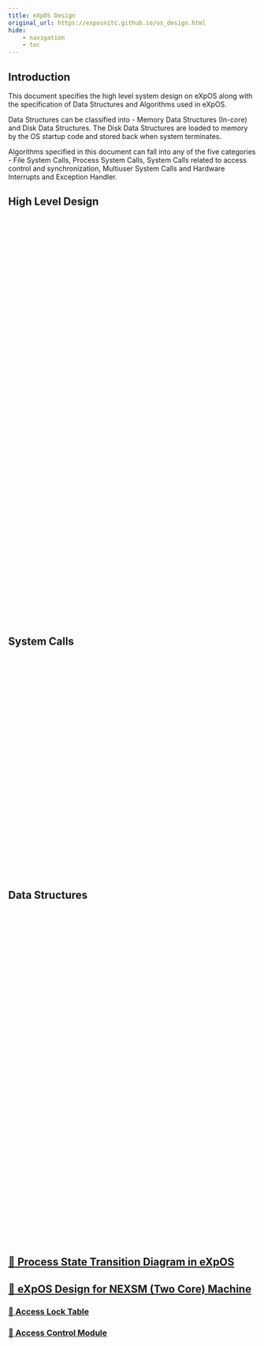 ```yaml
---
title: eXpOS Design
original_url: https://exposnitc.github.io/os_design.html
hide: 
    - navigation
    - toc
---
```


## Introduction
This document specifies the high level system design on eXpOS along with the specification of Data Structures and Algorithms used in eXpOS.

Data Structures can be classified into - Memory Data Structures (In-core) and Disk Data Structures. The Disk Data Structures are loaded to memory by the OS startup code and stored back when system terminates.

Algorithms specified in this document can fall into any of the five categories - File System Calls, Process System Calls, System Calls related to access control and synchronization, Multiuser System Calls and Hardware Interrupts and Exception Handler.

## High Level Design

<div style="background: url(http://exposnitc.github.io/img/os-design/os_design_detailed.png); height: 819px; width: 1206px" ;="">
<a target="_blank" href="../os-design/misc/#swapper" style="position: absolute; height: 62px; width: 120px; margin-top: 10px; margin-left: 260px"></a>
<a target="_blank" href="../os-spec/shell-spec/" style="position: absolute; height: 62px; width: 100px; margin-top: 10px; margin-left: 410px"></a>
<a target="_blank" href="../os-spec/shell-spec/" style="position: absolute; height: 62px; width: 100px; margin-top: 10px; margin-left: 540px"></a>
<a target="_blank" href="../os-design/misc/#idle" style="position: absolute; height: 62px; width: 120px; margin-top: 90px; margin-left: 20px"></a>
<a target="_blank" href="../os-design/misc/#login" style="position: absolute; height: 62px; width: 200px; margin-top: 90px; margin-left: 180px"></a>
<a target="_blank" href="../os-design/misc/#shell" style="position: absolute; height: 62px; width: 220px; margin-top: 90px; margin-left: 420px"></a>
<a target="_blank" href="../os-design/exe-handler/" style="position: absolute; height: 60px; width: 80px; margin-top: 230px; margin-left: 750px"></a>
<a target="_blank" href="../os-design/timer/" style="position: absolute; height: 60px; width: 80px; margin-top: 230px; margin-left: 830px"></a>
<a target="_blank" href="../os-design/disk-interrupt/" style="position: absolute; height: 60px; width: 80px; margin-top: 230px; margin-left: 910px"></a>
<a target="_blank" href="../os-design/term-handler/" style="position: absolute; height: 60px; width: 80px; margin-top: 230px; margin-left: 990px"></a>
<a target="_blank" href="../modules/module-03/" style="position: absolute; height: 60px; width: 200px; margin-top: 378px; margin-left: 140px"></a>
<a target="_blank" href="../modules/module-01/" style="position: absolute; height: 60px; width: 200px; margin-top: 378px; margin-left: 380px"></a>
<a target="_blank" href="../modules/module-02/" style="position: absolute; height: 60px; width: 200px; margin-top: 378px; margin-left: 620px"></a>
<a target="_blank" href="../modules/module-06/" style="position: absolute; height: 60px; width: 200px; margin-top: 378px; margin-left: 860px"></a>
<a target="_blank" href="../modules/module-04/" style="position: absolute; height: 60px; width: 440px; margin-top: 470px; margin-left: 140px"></a>
<a target="_blank" href="../modules/module-05/" style="position: absolute; height: 60px; width: 440px; margin-top: 470px; margin-left: 620px"></a>
<a target="_blank" href="../modules/module-00/" style="position: absolute; height: 68px; width: 760px; margin-top: 580px; margin-left: 100px"></a>
<a target="_blank" href="../modules/module-00/" style="position: absolute; height: 260px; width: 60px; margin-top: 380px; margin-left: 40px"></a>
<a target="_blank" href="../modules/module-07/" style="position: absolute; height: 68px; width: 170px; margin-top: 580px; margin-left: 890px"></a>
<a target="_blank" href="../arch-spec/machine-organization/#BootROM" style="position: absolute; height: 68px; width: 120px; margin-top: 730px; margin-left: 790px"></a>
<a target="_blank" href="../os-design/misc/#os_startup" style="position: absolute; height: 68px; width: 120px; margin-top: 730px; margin-left: 950px"></a>
</div>

## System Calls

<div style="background: url(https://exposnitc.github.io/img/os-design/SystemCalls.png); height: 442px; width: 1032px" ;="">
<a target="_blank" href="../os-design/shutdown/" style="position: absolute; height: 60px; width: 190px; margin-top: 52px; margin-left: 20px"></a>
<a target="_blank" href="../os-design/create/" style="position: absolute; height: 30px; width: 150px; margin-top: 110px; margin-left: 240px"></a>
<a target="_blank" href="../os-design/delete/" style="position: absolute; height: 33px; width: 150px; margin-top: 150px; margin-left: 240px"></a>
<a target="_blank" href="../os-design/open/" style="position: absolute; height: 30px; width: 150px; margin-top: 190px; margin-left: 240px"></a>
<a target="_blank" href="../os-design/close/" style="position: absolute; height: 30px; width: 150px; margin-top: 230px; margin-left: 240px"></a>
<a target="_blank" href="../os-design/read/" style="position: absolute; height: 30px; width: 150px; margin-top: 270px; margin-left: 240px"></a>
<a target="_blank" href="../os-design/write/" style="position: absolute; height: 30px; width: 150px; margin-top: 312px; margin-left: 240px"></a>
<a target="_blank" href="../os-design/seek/" style="position: absolute; height: 30px; width: 150px; margin-top: 350px; margin-left: 240px"></a>
<a target="_blank" href="../os-design/fork/" style="position: absolute; height: 30px; width: 150px; margin-top: 113px; margin-left: 440px"></a>
<a target="_blank" href="../os-design/exec/" style="position: absolute; height: 33px; width: 150px; margin-top: 150px; margin-left: 440px"></a>
<a target="_blank" href="../os-design/exit/" style="position: absolute; height: 30px; width: 150px; margin-top: 190px; margin-left: 440px"></a>
<a target="_blank" href="../os-design/proc-misc/#getpid" style="position: absolute; height: 30px; width: 150px; margin-top: 230px; margin-left: 440px"></a>
<a target="_blank" href="../os-design/proc-misc/#getppid" style="position: absolute; height: 30px; width: 150px; margin-top: 270px; margin-left: 440px"></a>
<a target="_blank" href="../os-design/synchronization-algos/#wait" style="position: absolute; height: 30px; width: 150px; margin-top: 113px; margin-left: 640px"></a>
<a target="_blank" href="../os-design/synchronization-algos/#signal" style="position: absolute; height: 33px; width: 150px; margin-top: 150px; margin-left: 640px"></a>
<a target="_blank" href="../os-design/semaphore-algos/#semget" style="position: absolute; height: 30px; width: 150px; margin-top: 190px; margin-left: 640px"></a>
<a target="_blank" href="../os-design/semaphore-algos/#semrelease" style="position: absolute; height: 30px; width: 150px; margin-top: 230px; margin-left: 640px"></a>
<a target="_blank" href="../os-design/semaphore-algos/#semlock" style="position: absolute; height: 30px; width: 150px; margin-top: 270px; margin-left: 640px"></a>
<a target="_blank" href="../os-design/semaphore-algos/#semunlock" style="position: absolute; height: 30px; width: 150px; margin-top: 315px; margin-left: 640px"></a>
<a target="_blank" href="../os-design/multiusersyscalls/#newusr" style="position: absolute; height: 30px; width: 150px; margin-top: 113px; margin-left: 840px"></a>
<a target="_blank" href="../os-design/multiusersyscalls/#remusr" style="position: absolute; height: 33px; width: 150px; margin-top: 150px; margin-left: 840px"></a>
<a target="_blank" href="../os-design/multiusersyscalls/#setpwd" style="position: absolute; height: 30px; width: 150px; margin-top: 190px; margin-left: 840px"></a>
<a target="_blank" href="../os-design/multiusersyscalls/#getuid" style="position: absolute; height: 30px; width: 150px; margin-top: 230px; margin-left: 840px"></a>
<a target="_blank" href="../os-design/multiusersyscalls/#getuname" style="position: absolute; height: 30px; width: 150px; margin-top: 270px; margin-left: 840px"></a>
<a target="_blank" href="../os-design/multiusersyscalls/#login" style="position: absolute; height: 30px; width: 150px; margin-top: 312px; margin-left: 840px"></a>
<a target="_blank" href="../os-design/multiusersyscalls/#logout" style="position: absolute; height: 30px; width: 150px; margin-top: 350px; margin-left: 840px"></a>
</div>

## Data Structures

<div style="background: url(http://exposnitc.github.io/img/os-design/DataStructures_new.png); height: 671px; width: 671px; margin-bottom:30px" ;="">
<a target="_blank" href="../os-design/disk-ds/#inode_table" style="position: absolute; height: 30px; width: 150px; margin-top: 83px; margin-left: 50px"></a>
<a target="_blank" href="../os-design/disk-ds/#disk_free_list" style="position: absolute; height: 30px; width: 150px; margin-top: 123px; margin-left: 50px"></a>
<a target="_blank" href="../os-design/disk-ds/#root_file" style="position: absolute; height: 32px; width: 150px; margin-top: 168px; margin-left: 50px"></a>
<a target="_blank" href="../os-design/disk-ds/#user_table" style="position: absolute; height: 32px; width: 150px; margin-top: 208px; margin-left: 50px"></a>
<a target="_blank" href="../os-design/process-table/" style="position: absolute; height: 32px; width: 290px; margin-top: 113px; margin-left: 310px"></a>
<a target="_blank" href="../os-design/process-table/#user_area" style="position: absolute; height: 32px; width: 290px; margin-top: 233px; margin-left: 310px"></a>
<a target="_blank" href="../os-design/mem-ds/#open-file-table" style="position: absolute; height: 32px; width: 290px; margin-top: 325px; margin-left: 310px"></a>
<a target="_blank" href="../os-design/mem-ds/#file-inode-status-table" style="position: absolute; height: 32px; width: 290px; margin-top: 365px; margin-left: 310px"></a>
<a target="_blank" href="../os-design/mem-ds/#semaphore-table" style="position: absolute; height: 32px; width: 290px; margin-top: 405px; margin-left: 310px"></a>
<a target="_blank" href="../os-design/mem-ds/#disk-status-table" style="position: absolute; height: 32px; width: 290px; margin-top: 445px; margin-left: 310px"></a>
<a target="_blank" href="../os-design/mem-ds/#system-status-table" style="position: absolute; height: 30px; width: 290px; margin-top: 485px; margin-left: 310px"></a>
<a target="_blank" href="../os-design/mem-ds/#terminal-status-table" style="position: absolute; height: 30px; width: 290px; margin-top: 525px; margin-left: 310px"></a>
<a target="_blank" href="../os-design/mem-ds/#memory-free-list" style="position: absolute; height: 30px; width: 290px; margin-top: 562px; margin-left: 310px"></a>
<a target="_blank" href="../os-design/mem-ds/#buffer-table" style="position: absolute; height: 30px; width: 290px; margin-top: 602px; margin-left: 310px"></a>
<a target="_blank" href="../os-design/process-table/#per_page_table" style="position: absolute; height: 32px; width: 135px; margin-top: 155px; margin-left: 310px"></a>
<a target="_blank" href="../os-design/process-table/#disk_map_table" style="position: absolute; height: 32px; width: 137px; margin-top: 155px; margin-left: 460px"></a>
<a target="_blank" href="../os-design/process-table/#per_process_table" style="position: absolute; height: 32px; width: 135px; margin-top: 195px; margin-left: 310px"></a>
<a target="_blank" href="../os-design/process-table/#kernel_stack" style="position: absolute; height: 32px; width: 137px; margin-top: 195px; margin-left: 460px"></a>
</div>


## [:link: Process State Transition Diagram in eXpOS](./state-diag.md)
## [:link: eXpOS Design for NEXSM (Two Core) Machine](./nexpos.md)
### [:link: Access Lock Table](./mem-ds.md)
### [:link: Access Control Module](../modules/module-08.md)